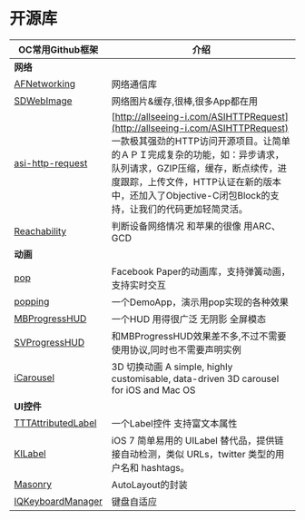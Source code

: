 # 开源库

| OC常用Github框架 | 介绍 |
| -- | -- |
| **网络** |
| [AFNetworking](https://github.com/AFNetworking/AFNetworking) | 网络通信库 |
| [SDWebImage](https://github.com/rs/SDWebImage) | 网络图片&缓存,很棒,很多App都在用 |
| [asi-http-request](https://github.com/pokeb/asi-http-request) | [http://allseeing-i.com/ASIHTTPRequest](http://allseeing-i.com/ASIHTTPRequest) 一款极其强劲的HTTP访问开源项目。让简单的ＡＰＩ完成复杂的功能，如：异步请求，队列请求，GZIP压缩，缓存，断点续传，进度跟踪，上传文件，HTTP认证在新的版本中，还加入了Objective-C闭包Block的支持，让我们的代码更加轻简灵活。|
| [Reachability](https://github.com/tonymillion/Reachability) | 判断设备网络情况 和苹果的很像 用ARC、GCD |
| **动画** |
| [pop](https://github.com/facebook/pop) | Facebook Paper的动画库，支持弹簧动画，支持实时交互 |
| [popping](https://github.com/schneiderandre/popping) | 一个DemoApp，演示用pop实现的各种效果 |
| [MBProgressHUD](https://github.com/jdg/MBProgressHUD) | 一个HUD 用得很广泛 无阴影 全屏模态 |
| [SVProgressHUD](https://github.com/SVProgressHUD/SVProgressHUD) | 和MBProgressHUD效果差不多,不过不需要使用协议,同时也不需要声明实例 |
| [iCarousel](https://github.com/nicklockwood/iCarousel) | 3D 切换动画 A simple, highly customisable, data-driven 3D carousel for iOS and Mac OS |
| **UI控件** |
| [TTTAttributedLabel](https://github.com/TTTAttributedLabel/TTTAttributedLabel) | 一个Label控件 支持富文本属性 |
| [KILabel](https://github.com/Krelborn/KILabel) | iOS 7 简单易用的 UILabel 替代品，提供链接自动检测，类似 URLs，twitter 类型的用户名和 hashtags。 |
| [Masonry](https://github.com/SnapKit/Masonry) | AutoLayout的封装 |
| [IQKeyboardManager](https://github.com/hackiftekhar/IQKeyboardManager) | 键盘自适应 |

